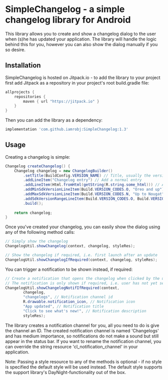# SimpleChangelog - a simple changelog library for Android

This library allows you to create and show a changelog dialog to the user when (s)he has
updated your application. The library will handle the logic behind this for you, however
you can also show the dialog manually if you so desire.

## Installation

SimpleChangelog is hosted on Jitpack.io - to add the library to your project first add
Jitpack as a repository in your project's root build.gradle file:
```gradle
allprojects {
    repositories {
        maven { url "https://jitpack.io" }
    }
}
```

Then you can add the library as a dependency:
```gradle
implementation 'com.github.iamrobj:SimpleChangelog:1.3'
```

## Usage

Creating a changelog is simple:

```java
Changelog createChangelog() {
    Changelog changelog = new ChangelogBuilder()
        .setTitle(BuildConfig.VERSION_NAME) // Title, usually the version name
        .addLineItem("Changelog entry") // Add a normal entry
        .addLineItem(Html.fromHtml(getString(R.string.some_html))) // Add entry with HTML
        .addMinSdkVersionLineItem(Build.VERSION_CODES.O, "Oreo and up") // Specify minimum SDK version
        .addMaxSdkVersionLineItem(Build.VERSION_CODES.N, "Up to Nougat") // Specify maximum SDK version
        .addSdkVersionRangeLineItem(Build.VERSION_CODES.O, Build.VERSION_CODES.O_MR1, "From 8.0 to 8.1") // Specify SDK version range
        .build();
    
    return changelog;
}
```

Once you've created your changelog, you can easily show the dialog using any of the following method calls:

```java
// Simply show the changelog
ChangelogUtil.showChangelog(context, changelog, styleRes);

// Show the changelog if required, i.e. first launch after an update
ChangelogUtil.showChangelogIfRequired(context, changelog, styleRes);
```

You can trigger a notification to be shown instead, if required:
```java
// Create a notification that opens the changelog when clicked by the user
// The notification is only shown if required, i.e. user has not yet seen the changelog
ChangelogUtil.showChangelogNotifIfRequired(context,
        changelog,
        "changelogs", // Notification channel id
        R.drawable.notification_icon, // Notification icon
        "App updated", // Notification title
        "Click to see what's new!", // Notification description
        styleRes);
```

The library creates a notification channel for you, all you need to do is give the channel 
an ID. The created notification channel is named 'Changelogs' and has medium importance,
so notifications do not make a sound but still appear in the status bar. If you want to rename
the notification channel, you can override the string resource 'cl_notification_channel' in your
application.

Note: Passing a style resource to any of the methods is optional - if no style is specified the default style 
will be used instead. The default style supports the support library's DayNight-functionality
out of the box.

